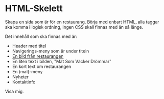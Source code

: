 # HTML-Skelett

Skapa en sida som är för en restaurang. 
Börja med enbart HTML, alla taggar ska komma i logisk ordning, ingen CSS skall finnas med än så länge.

Det innehåll som ska finnas med är:  
* Header med titel
* Navigerings-meny som är under titeln
* [En bild från restaurangen](http://nicullman.se/webbutv/images.html)
* En liten text i bilden, "Mat Som Väcker Drömmar"
* En kort text om restaurangen
* En (mat)-meny
* Nyheter
* Kontaktinfo

Visa mig.
